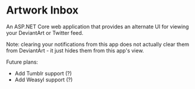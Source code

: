 Artwork Inbox
=============

An ASP.NET Core web application that provides an alternate UI for viewing your DeviantArt or Twitter feed.

Note: clearing your notifications from this app does not actually clear them from DeviantArt - it just hides them from this app's view.

Future plans:

* Add Tumblr support (?)
* Add Weasyl support (?)
